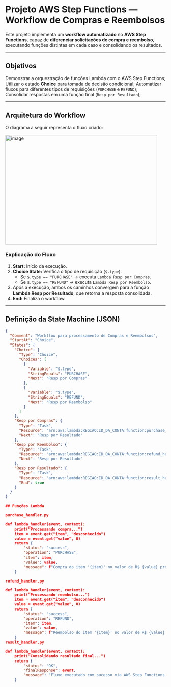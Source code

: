 # Projeto AWS Step Functions — Workflow de Compras e Reembolsos  

Este projeto implementa um **workflow automatizado** no **AWS Step Functions**, capaz de **diferenciar solicitações de compra e reembolso**, executando funções distintas em cada caso e consolidando os resultados.

---

## Objetivos  

Demonstrar a orquestração de funções Lambda com o AWS Step Functions;  
Utilizar o estado **Choice** para tomada de decisão condicional; 
Automatizar fluxos para diferentes tipos de requisições (`PURCHASE` e `REFUND`);  
Consolidar respostas em uma função final (`Resp por Resultado`);  

---

## Arquitetura do Workflow  

O diagrama a seguir representa o fluxo criado:

<img width="477" height="344" alt="image" src="https://github.com/user-attachments/assets/8927febc-d2b2-4be4-9f73-1382650b5824" />


### Explicação do Fluxo  

1. **Start:** Início da execução.  
2. **Choice State:** Verifica o tipo de requisição (`$.type`).  
   - Se `$.type == "PURCHASE"` → executa `Lambda Resp por Compras`.  
   - Se `$.type == "REFUND"` → executa `Lambda Resp por Reembolso`.  
3. Após a execução, ambos os caminhos convergem para a função  
   **Lambda Resp por Resultado**, que retorna a resposta consolidada.  
4. **End:** Finaliza o workflow.

---

## Definição da State Machine (JSON)

```json
{
  "Comment": "Workflow para processamento de Compras e Reembolsos",
  "StartAt": "Choice",
  "States": {
    "Choice": {
      "Type": "Choice",
      "Choices": [
        {
          "Variable": "$.type",
          "StringEquals": "PURCHASE",
          "Next": "Resp por Compras"
        },
        {
          "Variable": "$.type",
          "StringEquals": "REFUND",
          "Next": "Resp por Reembolso"
        }
      ]
    },
    "Resp por Compras": {
      "Type": "Task",
      "Resource": "arn:aws:lambda:REGIAO:ID_DA_CONTA:function:purchase_handler",
      "Next": "Resp por Resultado"
    },
    "Resp por Reembolso": {
      "Type": "Task",
      "Resource": "arn:aws:lambda:REGIAO:ID_DA_CONTA:function:refund_handler",
      "Next": "Resp por Resultado"
    },
    "Resp por Resultado": {
      "Type": "Task",
      "Resource": "arn:aws:lambda:REGIAO:ID_DA_CONTA:function:result_handler",
      "End": true
    }
  }
}

## Funções Lambda

purchase_handler.py

def lambda_handler(event, context):
    print("Processando compra...")
    item = event.get("item", "desconhecido")
    value = event.get("value", 0)
    return {
        "status": "success",
        "operation": "PURCHASE",
        "item": item,
        "value": value,
        "message": f"Compra do item '{item}' no valor de R$ {value} processada com sucesso."
    }

refund_handler.py

def lambda_handler(event, context):
    print("Processando reembolso...")
    item = event.get("item", "desconhecido")
    value = event.get("value", 0)
    return {
        "status": "success",
        "operation": "REFUND",
        "item": item,
        "value": value,
        "message": f"Reembolso do item '{item}' no valor de R$ {value} processado com sucesso."
    }
result_handler.py

def lambda_handler(event, context):
    print("Consolidando resultado final...")
    return {
        "status": "OK",
        "finalResponse": event,
        "message": "Fluxo executado com sucesso via AWS Step Functions."
    }





